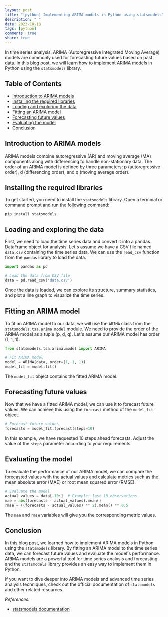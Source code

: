 ```yaml
---
layout: post
title: "[python] Implementing ARIMA models in Python using statsmodels"
description: " "
date: 2023-10-18
tags: [python]
comments: true
share: true
---
```


In time series analysis, ARIMA (Autoregressive Integrated Moving Average) models are commonly used for forecasting future values based on past data. In this blog post, we will learn how to implement ARIMA models in Python using the `statsmodels` library.

## Table of Contents
- [Introduction to ARIMA models](#introduction-to-arima-models)
- [Installing the required libraries](#installing-the-required-libraries)
- [Loading and exploring the data](#loading-and-exploring-the-data)
- [Fitting an ARIMA model](#fitting-an-arima-model)
- [Forecasting future values](#forecasting-future-values)
- [Evaluating the model](#evaluating-the-model)
- [Conclusion](#conclusion)

## Introduction to ARIMA models

ARIMA models combine autoregressive (AR) and moving average (MA) components along with differencing to handle non-stationary data. The order of an ARIMA model is defined by three parameters: p (autoregressive order), d (differencing order), and q (moving average order).

## Installing the required libraries

To get started, you need to install the `statsmodels` library. Open a terminal or command prompt and run the following command:

```
pip install statsmodels
```

## Loading and exploring the data

First, we need to load the time series data and convert it into a pandas DataFrame object for analysis. Let's assume we have a CSV file named `data.csv` containing the time series data. We can use the `read_csv` function from the `pandas` library to load the data.

```python
import pandas as pd

# Load the data from CSV file
data = pd.read_csv('data.csv')
```

Once the data is loaded, we can explore its structure, summary statistics, and plot a line graph to visualize the time series.

## Fitting an ARIMA model

To fit an ARIMA model to our data, we will use the `ARIMA` class from the `statsmodels.tsa.arima.model` module. We need to provide the order of the ARIMA model as a tuple (p, d, q). Let's assume our ARIMA model has order (1, 1, 1).

```python
from statsmodels.tsa.arima.model import ARIMA

# Fit ARIMA model
model = ARIMA(data, order=(1, 1, 1))
model_fit = model.fit()
```

The `model_fit` object contains the fitted ARIMA model.

## Forecasting future values

Now that we have a fitted ARIMA model, we can use it to forecast future values. We can achieve this using the `forecast` method of the `model_fit` object.

```python
# Forecast future values
forecasts = model_fit.forecast(steps=10)
```

In this example, we have requested 10 steps ahead forecasts. Adjust the value of the `steps` parameter according to your requirements.

## Evaluating the model

To evaluate the performance of our ARIMA model, we can compare the forecasted values with the actual values and calculate metrics such as the mean absolute error (MAE) or root mean squared error (RMSE).

```python
# Evaluate the model
actual_values = data[-10:]  # Example: last 10 observations
mae = abs(forecasts - actual_values).mean()
rmse = ((forecasts - actual_values) ** 2).mean() ** 0.5
```

The `mae` and `rmse` variables will give you the corresponding metric values.

## Conclusion

In this blog post, we learned how to implement ARIMA models in Python using the `statsmodels` library. By fitting an ARIMA model to the time series data, we can forecast future values and evaluate the model's performance. ARIMA models are a powerful tool for time series analysis and forecasting, and the `statsmodels` library provides an easy way to implement them in Python.

If you want to dive deeper into ARIMA models and advanced time series analysis techniques, check out the official documentation of `statsmodels` and other related resources.

*References:*

- [statsmodels documentation](https://www.statsmodels.org/stable/index.html)